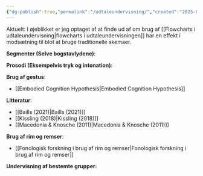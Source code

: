 ```yaml
---
{"dg-publish":true,"permalink":"/udtaleundervisning/","created":"2025-04-06T15:43:44.593+02:00","updated":"2025-04-13T18:32:20.722+02:00"}
---
```


Aktuelt:
I øjeblikket er jeg optaget af at finde ud af om brug af [[Flowcharts i udtaleundervisning\|flowcharts i udtaleundervisningen]] har en effekt i modsætning til blot at bruge traditionelle skemaer.

**Segmenter (Selve bogstavlydene)**:

**Prosodi (Eksempelvis tryk og intonation)**:

**Brug af gestus**:
- [[Embodied Cognition Hypothesis\|Embodied Cognition Hypothesis]]

**Litteratur**:
- [[Baills (2021)\|Baills (2021)]]
- [[Kissling (2018)\|Kissling (2018)]]
- [[Macedonia & Knosche (2011)\|Macedonia & Knosche (2011)]]

**Brug af rim og remser**:
- [[Fonologisk forskning i brug af rim og remser\|Fonologisk forskning i brug af rim og remser]]

**Undervisning af bestemte grupper:** 






